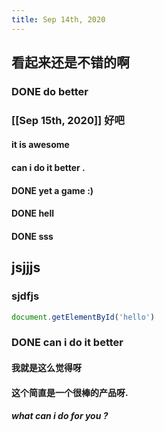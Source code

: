 ```yaml
---
title: Sep 14th, 2020
---
```


## 看起来还是不错的啊
### DONE do better
### [[Sep 15th, 2020]] 好吧
####  it is awesome
#### can i do it better .
#### DONE yet a game :)
#### DONE hell
#### DONE sss
## jsjjjs
### sjdfjs
```js
document.getElementById('hello')
```
### DONE **can i do it better**
#### 我就是这么觉得呀
#### 这个简直是一个很棒的产品呀.
##### what can i do for you ?
